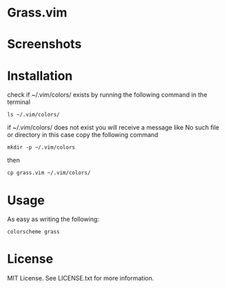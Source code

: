 # Grass.vim

# Screenshots


# Installation 
check if ~/.vim/colors/ exists by running the following command in the terminal 
```
ls ~/.vim/colors/ 
```
if ~/.vim/colors/ does not exist you will receive a message like No such file or directory in this case copy the following command 
```
mkdir -p ~/.vim/colors
```
then 
```
cp grass.vim ~/.vim/colors/
```


# Usage
As easy as writing the following: 
```
colorscheme grass
```


# License 
MIT License. See LICENSE.txt for more information.
